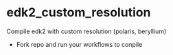 # edk2_custom_resolution
Compile edk2 with custom resolution (polaris, beryllium)

- Fork repo and run your workflows to conpile
